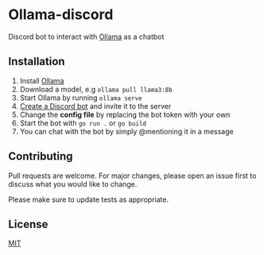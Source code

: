 # Ollama-discord

Discord bot to interact with [Ollama](https://github.com/jmorganca/ollama) as a chatbot

## Installation

1. Install [Ollama](https://www.ollama.com/download)
2. Download a model, e.g `ollama pull llama3:8b`
3. Start Ollama by running `ollama serve`
4. [Create a Discord bot](https://discord.com/developers/applications) and invite it to the server
5. Change the **config file** by replacing the bot token with your own
6. Start the bot with `go run .` or `go build`
7. You can chat with the bot by simply @mentioning it in a message

## Contributing

Pull requests are welcome. For major changes, please open an issue first
to discuss what you would like to change.

Please make sure to update tests as appropriate.

## License

[MIT](https://choosealicense.com/licenses/mit/)